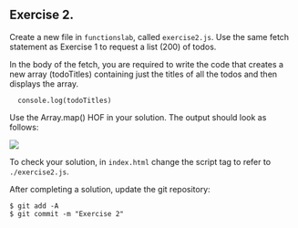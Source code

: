 ## Exercise 2.

Create a new file in `functionslab`, called `exercise2.js`. Use the same fetch statement as Exercise 1 to request a list (200) of todos.

In the body of the fetch, you are required to write the code that creates a new array (todoTitles) containing just the titles of all the todos and then displays the array.
~~~
  console.log(todoTitles)
~~~
Use the Array.map() HOF in your solution. The output should look as follows:

![][titles]

To check your solution, in `index.html` change the script tag to refer to `./exercise2.js`.

After completing a solution, update the git repository:
~~~ 
$ git add -A
$ git commit -m "Exercise 2"
~~~
[titles]: ./img/titles.png

